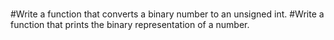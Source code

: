 #
#
#

#Write a function that converts a binary number to an unsigned int.
#Write a function that prints the binary representation of a number.

